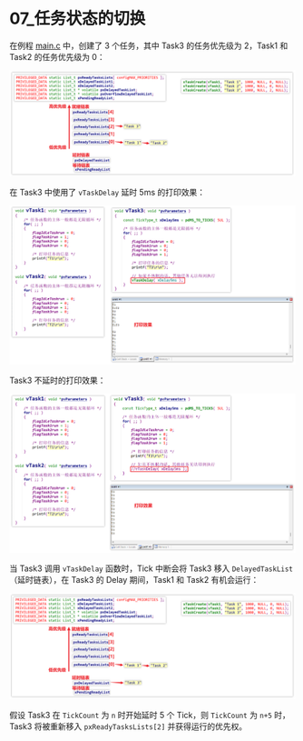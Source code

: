 # 07_任务状态的切换



在例程 [main.c](source/11_freertos_example_scheduler/FreeRTOS/Demo/CORTEX_STM32F103_Keil/main.c) 中，创建了 3 个任务，其中 Task3 的任务优先级为 2，Task1 和 Task2 的任务优先级为 0：

![image-20241127014227462](./img/07_任务状态的切换/image-20241127014227462.png)

在 Task3 中使用了 `vTaskDelay` 延时 5ms 的打印效果：

![image-20241127020727110](./img/07_任务状态的切换/image-20241127020727110.png)

Task3 不延时的打印效果：

![image-20241127020947602](./img/07_任务状态的切换/image-20241127020947602.png)

当 Task3 调用 `vTaskDelay` 函数时，Tick 中断会将 Task3 移入 `DelayedTaskList`（延时链表），在 Task3 的 Delay 期间，Task1 和 Task2 有机会运行：

![image-20241127021714271](./img/07_任务状态的切换/image-20241127021714271.png)

假设 Task3 在 `TickCount` 为 `n` 时开始延时 5 个 Tick，则 `TickCount` 为 `n+5` 时，Task3 将被重新移入 `pxReadyTasksLists[2]` 并获得运行的优先权。





